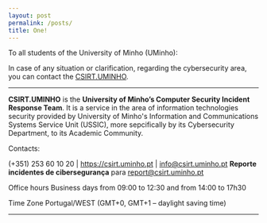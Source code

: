 ```yaml
---
layout: post
permalink: /posts/
title: One!
---
```


To all students of the University of Minho (UMinho):

In case of any situation or clarification, regarding the cybersecurity area, you can contact the [CSIRT.UMINHO](https://www.csirt.uminho.pt/).


*********************
**CSIRT.UMINHO** is the __University of Minho’s Computer Security Incident Response Team__. 
It is a service in the area of information technologies security provided by University of Minho's Information and Communications Systems Service Unit (USSIC), more sepcifically by its Cybersecurity Department, to its Academic Community.
<br/>

Contacts:

(+351) 253 60 10 20 | https://csirt.uminho.pt | info@csirt.uminho.pt
**Reporte incidentes de cibersegurança** para report@csirt.uminho.pt

Office hours
Business days from 09:00 to 12:30 and from 14:00 to 17h30

Time Zone
Portugal/WEST (GMT+0, GMT+1 – daylight saving time)
*********************
